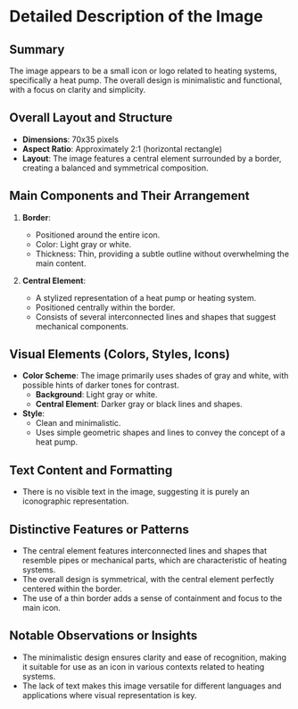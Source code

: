 # Detailed Description of the Image

## Summary
The image appears to be a small icon or logo related to heating systems, specifically a heat pump. The overall design is minimalistic and functional, with a focus on clarity and simplicity.

## Overall Layout and Structure
- **Dimensions**: 70x35 pixels
- **Aspect Ratio**: Approximately 2:1 (horizontal rectangle)
- **Layout**: The image features a central element surrounded by a border, creating a balanced and symmetrical composition.

## Main Components and Their Arrangement
1. **Border**:
   - Positioned around the entire icon.
   - Color: Light gray or white.
   - Thickness: Thin, providing a subtle outline without overwhelming the main content.

2. **Central Element**:
   - A stylized representation of a heat pump or heating system.
   - Positioned centrally within the border.
   - Consists of several interconnected lines and shapes that suggest mechanical components.

## Visual Elements (Colors, Styles, Icons)
- **Color Scheme**: The image primarily uses shades of gray and white, with possible hints of darker tones for contrast.
  - **Background**: Light gray or white.
  - **Central Element**: Darker gray or black lines and shapes.
- **Style**:
  - Clean and minimalistic.
  - Uses simple geometric shapes and lines to convey the concept of a heat pump.

## Text Content and Formatting
- There is no visible text in the image, suggesting it is purely an iconographic representation.

## Distinctive Features or Patterns
- The central element features interconnected lines and shapes that resemble pipes or mechanical parts, which are characteristic of heating systems.
- The overall design is symmetrical, with the central element perfectly centered within the border.
- The use of a thin border adds a sense of containment and focus to the main icon.

## Notable Observations or Insights
- The minimalistic design ensures clarity and ease of recognition, making it suitable for use as an icon in various contexts related to heating systems.
- The lack of text makes this image versatile for different languages and applications where visual representation is key.